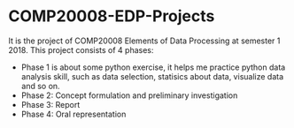 # COMP20008-EDP-Projects

It is the project of COMP20008 Elements of Data Processing at semester 1 2018.
This project consists of 4 phases:
  -  Phase 1 is about some python exercise, it helps me practice python data analysis skill, such as data selection, statisics about data, visualize data and so on.
  -  Phase 2: Concept formulation and preliminary investigation
  -  Phase 3: Report
  -  Phase 4: Oral representation
